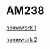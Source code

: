 # AM238
[homework 1](https://kevysilb.github.io/AM238/hw1.html)

[homework 2](https://kevysilb.github.io/AM238/hw2.html)
